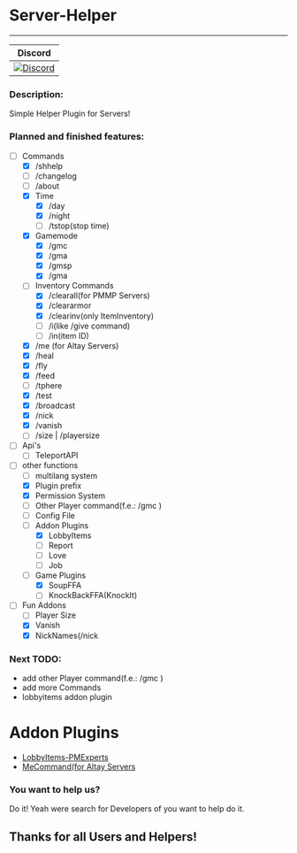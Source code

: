 # Server-Helper
---
| Discord |
| :-----: |
[![Discord](https://img.shields.io/badge/chat-on%20discord-7289da.svg)](https://discord.gg/M7aQfm) |

### Description:
Simple Helper Plugin for Servers!

### Planned and finished features:
- [ ] Commands
    - [x] /shhelp
    - [ ] /changelog
    - [ ] /about
    - [x] Time
    	- [x] /day
    	- [x] /night
    	- [ ] /tstop(stop time)
    - [x] Gamemode
		- [x] /gmc
    	- [x] /gma
    	- [x] /gmsp
    	- [x] /gma
    - [ ] Inventory Commands
    	- [x] /clearall(for PMMP Servers)
    	- [x] /cleararmor
    	- [x] /clearinv(only ItemInventory)
    	- [ ] /i(like /give command)
    	- [ ] /in(item ID)
    - [x] /me (for Altay Servers)
    - [x] /heal
    - [x] /fly
    - [x] /feed
    - [ ] /tphere
    - [x] /test
    - [x] /broadcast
    - [x] /nick
    - [x] /vanish 
    - [ ] /size | /playersize
- [ ] Api's
    - [ ] TeleportAPI
- [ ] other functions
    - [ ] multilang system
    - [x] Plugin prefix
    - [x] Permission System
    - [ ] Other Player command(f.e.: /gmc <Player>)
    - [ ] Config File
    - [ ] Addon Plugins
        - [x] LobbyItems
        - [ ] Report
        - [ ] Love
        - [ ] Job
    - [ ] Game Plugins
    	- [x] SoupFFA
    	- [ ] KnockBackFFA(KnockIt)
- [ ] Fun Addons
    - [ ] Player Size
    - [x] Vanish
    - [x] NickNames(/nick <nickname>

### Next TODO:
- add other Player command(f.e.: /gmc <Player>)
- add more Commands
- lobbyitems addon plugin

# Addon Plugins
- [LobbyItems-PMExperts](https://github.com/PMExpertsDE/LobbyItems-PMExperts)
- [MeCommand(for Altay Servers](https://github.com/PMExpertsDE/MeCommand)

### You want to help us?
Do it! Yeah were search for Developers of you want to help do it.

## Thanks for all Users and Helpers!
